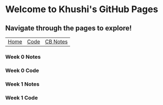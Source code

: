 # Welcome to Khushi's GitHub Pages

## Navigate through the pages to explore!

<table>
     <tr>
         <td><a href="Home">Home</a></td>
         <td><a href="Code">Code</a></td>
         <td><a href="Notes">CB Notes</a></td>
     </tr>
 </table>


### Week 0 Notes 
### Week 0 Code 

### Week 1 Notes
### Week 1 Code
